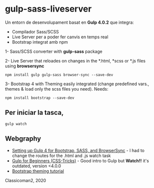 # gulp-sass-liveserver

Un entorn de desenvolupament basat en **Gulp 4.0.2** que integra:

- Compilador Sass/SCSS
- Live Server per a poder fer canvis en temps real
- Bootstrap integrat amb npm

1- Sass/SCSS converter with **gulp-sass** package

2- Live Server that reloades on changes in the *.html, *scss or *.js files using **browsersync**

    npm install gulp gulp-sass browser-sync --save-dev

3- Bootstrap 4 with Theming easily integrated (change predefined vars., themes & load only the scss files you need). Needs:

    npm install bootstrap --save-dev

## Per iniciar la tasca,

    gulp watch

## Webgraphy

- [Setting up Gulp 4 for Bootstrap, SASS, and BrowserSync](https://medium.com/swlh/setting-up-gulp-4-0-2-for-bootstrap-sass-and-browsersync-7917f5f5d2c5) - I had to change the routes for the .html and .js watch task
- [Gulp for Beginners (CSS-Tricks)](https://css-tricks.com/gulp-for-beginners) - Good intro to Gulp but **Watch!!** it's outdated, version <4.0.0
- [Bootstrap theming tutorial](https://getbootstrap.com/docs/4.1/getting-started/theming/)


Classicoman2, 2020